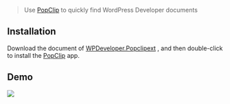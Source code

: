 > Use [PopClip](https://pilotmoon.com/popclip/) to quickly find WordPress Developer documents

## Installation
Download the document of [WPDeveloper.Popclipext](https://github.com/hoythan/PopClip-WordPressDeveloperSearch/releases) , and then double-click to install the [PopClip](https://pilotmoon.com/popclip/) app.


## Demo
![](https://i.imgur.com/RQiVAAv.png)